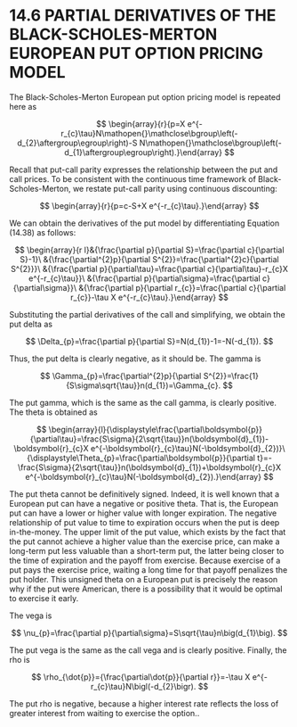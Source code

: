 # 14.6 PARTIAL DERIVATIVES OF THE BLACK-SCHOLES-MERTON EUROPEAN PUT OPTION PRICING MODEL

The Black-Scholes-Merton European put option pricing model is repeated here as

$$
\begin{array}{r}{p=X e^{-r_{c}\tau}N\mathopen{}\mathclose\bgroup\left(-d_{2}\aftergroup\egroup\right)-S N\mathopen{}\mathclose\bgroup\left(-d_{1}\aftergroup\egroup\right).}\end{array}
$$

Recall that put-call parity expresses the relationship between the put and call prices. To be consistent with the continuous time framework of Black-Scholes-Merton, we restate put-call parity using continuous discounting:

$$
\begin{array}{r}{p=c-S+X e^{-r_{c}\tau}.}\end{array}
$$

We can obtain the derivatives of the put model by differentiating Equation (14.38) as follows:

$$
\begin{array}{r l}&{\frac{\partial p}{\partial S}=\frac{\partial c}{\partial S}-1}\ &{\frac{\partial^{2}p}{\partial S^{2}}=\frac{\partial^{2}c}{\partial S^{2}}}\ &{\frac{\partial p}{\partial\tau}=\frac{\partial c}{\partial\tau}-r_{c}X e^{-r_{c}\tau}}\ &{\frac{\partial p}{\partial\sigma}=\frac{\partial c}{\partial\sigma}}\ &{\frac{\partial p}{\partial r_{c}}=\frac{\partial c}{\partial r_{c}}-\tau X e^{-r_{c}\tau}.}\end{array}
$$

Substituting the partial derivatives of the call and simplifying, we obtain the put delta as

$$
\Delta_{p}=\frac{\partial p}{\partial S}=N(d_{1})-1=-N(-d_{1}).
$$

Thus, the put delta is clearly negative, as it should be. The gamma is

$$
\Gamma_{p}=\frac{\partial^{2}p}{\partial S^{2}}=\frac{1}{S\sigma\sqrt{\tau}}n(d_{1})=\Gamma_{c}.
$$

The put gamma, which is the same as the call gamma, is clearly positive. The theta is obtained as

$$
\begin{array}{l}{\displaystyle\frac{\partial\boldsymbol{p}}{\partial\tau}=\frac{S\sigma}{2\sqrt{\tau}}n(\boldsymbol{d}_{1})-\boldsymbol{r}_{c}X e^{-\boldsymbol{r}_{c}\tau}N(-\boldsymbol{d}_{2})}\ {\displaystyle\Theta_{p}=\frac{\partial\boldsymbol{p}}{\partial t}=-\frac{S\sigma}{2\sqrt{\tau}}n(\boldsymbol{d}_{1})+\boldsymbol{r}_{c}X e^{-\boldsymbol{r}_{c}\tau}N(-\boldsymbol{d}_{2}).}\end{array}
$$

The put theta cannot be definitively signed. Indeed, it is well known that a European put can have a negative or positive theta. That is, the European put can have a lower or higher value with longer expiration. The negative relationship of put value to time to expiration occurs when the put is deep in-the-money. The upper limit of the put value, which exists by the fact that the put cannot achieve a higher value than the exercise price, can make a long-term put less valuable than a short-term put, the latter being closer to the time of expiration and the payoff from exercise. Because exercise of a put pays the exercise price, waiting a long time for that payoff penalizes the put holder. This unsigned theta on a European put is precisely the reason why if the put were American, there is a possibility that it would be optimal to exercise it early.

The vega is

$$
\nu_{p}=\frac{\partial p}{\partial\sigma}=S\sqrt{\tau}n\big(d_{1}\big).
$$

The put vega is the same as the call vega and is clearly positive. Finally, the rho is

$$
\rho_{\dot{p}}={\frac{\partial\dot{p}}{\partial r}}=-\tau X e^{-r_{c}\tau}N\bigl(-d_{2}\bigr).
$$

The put rho is negative, because a higher interest rate reflects the loss of greater interest from waiting to exercise the option..
